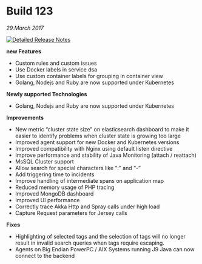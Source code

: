 # Build 123
_29.March 2017_

[![Detailed Release Notes](https://img.shields.io/badge/detailed%20release%20notes-123-brightgreen.svg)](https://instana.atlassian.net/wiki/display/DOCS/Build+123)

**new Features**
- Custom rules and custom issues
- Use Docker labels in service dsa
- Use custom container labels for grouping in container view
- Golang, Nodejs and Ruby are now supported under Kubernetes

**Newly supported Technologies**
- Golang, Nodejs and Ruby are now supported under Kubernetes

**Improvements**
- New metric “cluster state size” on elasticsearch dashboard to make it easier to identify problems when cluster state is growing too large
- Improved agent support for new Docker and Kubernetes versions
- Improved compatibility with Nginx using default listen directive
- Improve performance and stability of Java Monitoring (attach / reattach)
- MsSQL Cluster support
- Allow search for special characters like “:” and “-”
- Add triggering time to incidents
- Improve handling of intermediate spans on application map
- Reduced memory usage of PHP tracing
- Improved MongoDB dashboard
- Improved UI performance
- Correctly trace Akka Http and Spray calls under high load
- Capture Request parameters for Jersey calls

**Fixes**
- Highlighting of selected tags and the selection of tags will no longer result in invalid search queries when tags require escaping.
- Agents on Big Endian PowerPC / AIX Systems running J9 Java can now connect to the backend

